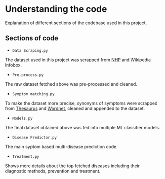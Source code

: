 
# Understanding the code

Explanation of different sections of the codebase used in this project.

## Sections of code
- `Data Scraping.py`

The dataset used in this project was scrapped from [NHP](https://www.nhp.gov.in/disease-a-z) and Wikipedia Infobox.

- `Pre-process.py`

The raw dataset fetched above was pre-processed and cleaned.

- `Symptom matching.py`

To make the dataset more precise, synonyms of symptoms were scrapped from [Thesaurus](https://www.thesaurus.com/browse/synonym) and [Wordnet](https://www.nltk.org/howto/wordnet.html), cleaned and appended to the dataset.

- `Models.py`

The final dataset obtained above was fed into multiple ML classifier models.

- `Disease Predictor.py`

The main syptom based multi-disease prediction code. 

- `Treatment.py`

Shows more details about the top fetched diseases including their diagnostic methods, prevention and treatment. 
